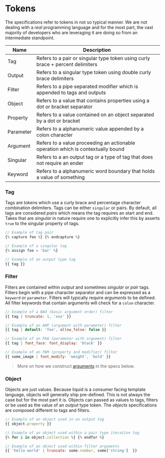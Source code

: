 # Tokens

The specifications refer to tokens in not so typical manner. We are not dealing with a _real_ programming language and for the most part, the vast majority of developers who are leveraging it are doing so from an intermediate standpoint.

| Name      | Description                                                                      |
| --------- | -------------------------------------------------------------------------------- |
| Tag       | Refers to a pair or singular type token using curly brace + percent delimiters   |
| Output    | Refers to a singular type token using double curly brace delimiters              |
| Filter    | Refers to a pipe separated modifier which is appended to tags and outputs        |
| Object    | Refers to a value that contains properties using a dot or bracket separator      |
| Property  | Refers to a value contained on an object separated by a dot or bracket           |
| Parameter | Refers to a alphanumeric value appended by a colon character                     |
| Argument  | Refers to a value proceeding an actionable operation which is contextually bound |
| Singular  | Refers to a an output tag or a type of tag that does not require an ender        |
| Keyword   | Refers to a alphanumeric word boundary that holds a value of something           |

### Tag

Tags are tokens which use a curly brace and percentage character combination delimiters. Tags can be either `singular` or pairs. By default, all tags are considered _pairs_ which means the tag requires an start and end. Takes that are _singular_ in nature require one to explicitly infer this by asserts `true` to the singular property of tags.

```js
// Example of tag pair
{% capture foo %} {% endcapture %}

// Example of a singular tag
{% assign foo = 'bar' %}

// Example of an output type tag
{{ tag }}
```

### Filter

Filters are contained within _output_ and sometimes _singular_ or _pair_ tags. Filters begin with a pipe character separator and can be expressed as a `keyword` or `parameter`. Filters will typically require _arguments_ to be defined. All filter keywords that contain arguments will check for a `colon` character.

```js
// Example of a BAO (basic argument order) filter
{{ tag | truncate: 1, 'xxx' }}

// Example of an AWP (argument with parameter) filter
{{ tag | default: 'foo', allow_false: false }}

// Example of an PAA (parameter with argument) filter
{{ tag | font_face: font_display: 'block' }}

// Example of an PAM (property and modifier) filter
{{ some_image | font_modify: 'weight', 'bold' }}
```

> More on how we construct [arguments](#) in the specs below.

### Object

Objects are just values. Because liquid is a consumer facing template language, objects will generally ship pre-defined. This is not always the case but for the most part it is. Objects can passed as values to tags, filters or be used as the value of an _output_ type token. The _objects_ specifications are composed different to tags and filters.

```js
// Example of an object used in an output tag
{{ object.property }}

// Example of an object used within a pair type iteration tag
{% for i in object.collection %} {% endfor %}

// Example of an object used within filter arguments
{{ 'hello world' | truncate: some.number, some['string']  }}
```
